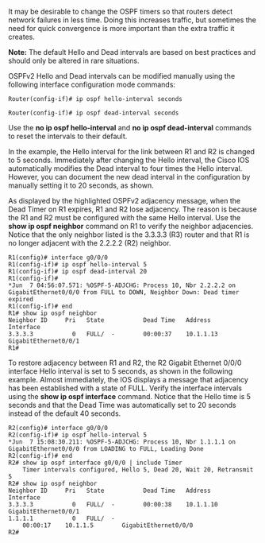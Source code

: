 It may be desirable to change the OSPF timers so that routers detect network failures in less time. Doing this increases traffic, but sometimes the need for quick convergence is more important than the extra traffic it creates.

**Note:** The default Hello and Dead intervals are based on best practices and should only be altered in rare situations.

OSPFv2 Hello and Dead intervals can be modified manually using the following interface configuration mode commands:

```
Router(config-if)# ip ospf hello-interval seconds
```

```
Router(config-if)# ip ospf dead-interval seconds
```

Use the **no ip ospf hello-interval** and **no ip ospf dead-interval** commands to reset the intervals to their default.

In the example, the Hello interval for the link between R1 and R2 is changed to 5 seconds. Immediately after changing the Hello interval, the Cisco IOS automatically modifies the Dead interval to four times the Hello interval. However, you can document the new dead interval in the configuration by manually setting it to 20 seconds, as shown.

As displayed by the highlighted OSPFv2 adjacency message, when the Dead Timer on R1 expires, R1 and R2 lose adjacency. The reason is because the R1 and R2 must be configured with the same Hello interval. Use the **show ip ospf neighbor** command on R1 to verify the neighbor adjacencies. Notice that the only neighbor listed is the 3.3.3.3 (R3) router and that R1 is no longer adjacent with the 2.2.2.2 (R2) neighbor.

```
R1(config)# interface g0/0/0 
R1(config-if)# ip ospf hello-interval 5 
R1(config-if)# ip ospf dead-interval 20 
R1(config-if)# 
*Jun  7 04:56:07.571: %OSPF-5-ADJCHG: Process 10, Nbr 2.2.2.2 on GigabitEthernet0/0/0 from FULL to DOWN, Neighbor Down: Dead timer expired 
R1(config-if)# end 
R1# show ip ospf neighbor 
Neighbor ID     Pri   State           Dead Time   Address         Interface
3.3.3.3           0   FULL/  -        00:00:37    10.1.1.13       
GigabitEthernet0/0/1
R1#
```

To restore adjacency between R1 and R2, the R2 Gigabit Ethernet 0/0/0 interface Hello interval is set to 5 seconds, as shown in the following example. Almost immediately, the IOS displays a message that adjacency has been established with a state of FULL. Verify the interface intervals using the **show ip ospf interface** command. Notice that the Hello time is 5 seconds and that the Dead Time was automatically set to 20 seconds instead of the default 40 seconds.

```
R2(config)# interface g0/0/0
R2(config-if)# ip ospf hello-interval 5
*Jun  7 15:08:30.211: %OSPF-5-ADJCHG: Process 10, Nbr 1.1.1.1 on GigabitEthernet0/0/0 from LOADING to FULL, Loading Done
R2(config-if)# end
R2# show ip ospf interface g0/0/0 | include Timer  
	Timer intervals configured, Hello 5, Dead 20, Wait 20, Retransmit 5
R2# show ip ospf neighbor
Neighbor ID     Pri   State           Dead Time   Address         Interface
3.3.3.3           0   FULL/  -        00:00:38    10.1.1.10       
GigabitEthernet0/0/1
1.1.1.1           0   FULL/  -        
	00:00:17    10.1.1.5        GigabitEthernet0/0/0
R2#
```